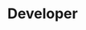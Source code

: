 ---
name: Martina Prgomet
id: martina-prgomet
numberId: 10
title: Developer
bio: 75% Coffee, 15% Cheeseburgers 10% Guns N’ Roses. 100% kickass dev
areas:
contact: { email: martina, linkedin: https://hr.linkedin.com/in/martina-prgomet-01a9823a }
---